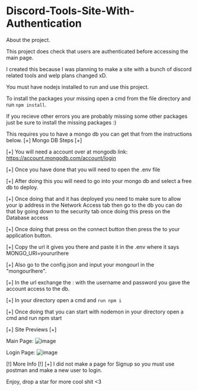 # Discord-Tools-Site-With-Authentication
About the project.

This project does check that users are authenticated before accessing the main page.

I created this because I was planning to make a site with a bunch of discord related tools and welp plans changed xD.

You must have nodejs installed to run and use this project.

To install the packages your missing open a cmd from the file directory and run `npm install`.

If you recieve other errors you are probably missing some other packages just be sure to install the missing packages :)

This requires you to have a mongo db you can get that from the instructions below.
[+] Mongo DB Steps [+]

[+] You will need a account over at mongodb link: https://account.mongodb.com/account/login

[+] Once you have done that you will need to open the .env file

[+] After doing this you will need to go into your mongo db and select a free db to deploy.

[+] Once doing that and it has deployed you need to make sure to allow your ip address in the Network Access tab then go to the db you can do that by going down to the security tab once doing this press on the Database access

[+] Once doing that press on the connect button then press the to your application button.

[+] Copy the url it gives you there and paste it in the .env where it says MONGO_URI=yoururlhere

[+] Also go to the config.json and input your mongourl in the "mongourlhere".

[+] In the url exchange the <username>:<password> with the username and password you gave the account access to the db.

[+] In your directory open a cmd and `run npm i`

[+] Once doing that you can start with nodemon in your directory open a cmd and run npm start


[+] Site Previews [+] 

Main Page: 
![image](https://user-images.githubusercontent.com/98126132/187658826-d4e168ff-c1a1-4dbd-ab0c-6242d6b00004.png)

Login Page:
![image](https://user-images.githubusercontent.com/98126132/187658768-2e803f16-3a88-45ca-990f-415e4f57af63.png)

[!] More Info [!]
[+] I did not make a page for Signup so you must use postman and make a new user to login.

Enjoy, drop a star for more cool shit <3






